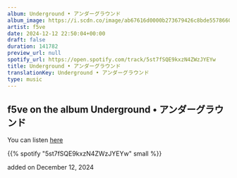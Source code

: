 ```yaml
---
album: Underground • アンダーグラウンド
album_image: https://i.scdn.co/image/ab67616d0000b273679426c8bde5578660016438
artist: f5ve
date: 2024-12-12 22:50:04+00:00
draft: false
duration: 141782
preview_url: null
spotify_url: https://open.spotify.com/track/5st7fSQE9kxzN4ZWzJYEYw
title: Underground • アンダーグラウンド
translationKey: Underground • アンダーグラウンド
type: music
---
```


## f5ve on the album Underground • アンダーグラウンド

You can listen [here](https://open.spotify.com/track/5st7fSQE9kxzN4ZWzJYEYw)

{{% spotify "5st7fSQE9kxzN4ZWzJYEYw" small %}}

added on December 12, 2024